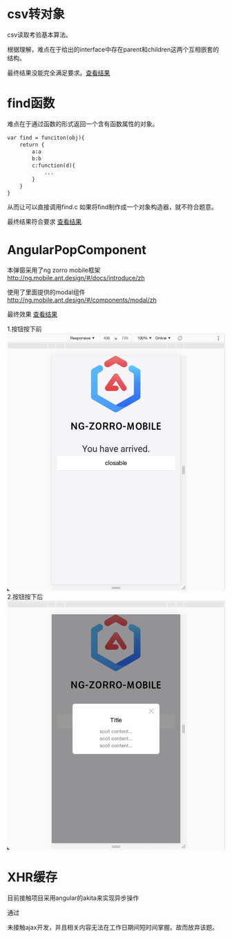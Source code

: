 # csv转对象
csv读取考验基本算法。

根据理解，难点在于给出的interface中存在parent和children这两个互相嵌套的结构。

最终结果没能完全满足要求。[查看结果](题目1/csv转js对象.ts)

# find函数
难点在于通过函数的形式返回一个含有函数属性的对象。
```
var find = funciton(obj){
    return {
        a:a
        b:b
        c:function(d){
            ...
        }
    }
}
```
从而让可以直接调用find.c
如果将find制作成一个对象构造器，就不符合题意。

最终结果符合要求
[查看结果](题目2/find函数.js)


# AngularPopComponent
本弹窗采用了ng zorro mobile框架
http://ng.mobile.ant.design/#/docs/introduce/zh

使用了里面提供的modal组件
http://ng.mobile.ant.design/#/components/modal/zh

最终效果
[查看结果](my-app)

1.按钮按下前
![avator](pic/按下前.png)
2.按钮按下后
![avator](pic/按下后.png)

# XHR缓存
目前接触项目采用angular的akita来实现异步操作

通过

未接触ajax开发，并且相关内容无法在工作日期间短时间掌握。故而放弃该题。


